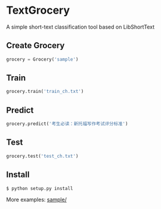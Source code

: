 TextGrocery
===========

A simple short-text classification tool based on LibShortText

Create Grocery
--------------

```python
grocery = Grocery('sample')
```

Train
--------

```python
grocery.train('train_ch.txt')
```

Predict
-------

```python
grocery.predict('考生必读：新托福写作考试评分标准')
```

Test
----

```python
grocery.test('test_ch.txt')
```

Install
-----------

    $ python setup.py install

More examples: [sample/](sample/)
